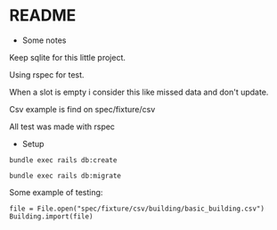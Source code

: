 # README

* Some notes

Keep sqlite for this little project.

Using rspec for test.

When a slot is empty i consider this like missed data and don't update.

Csv example is find on spec/fixture/csv

All test was made with rspec

* Setup

`bundle exec rails db:create`

`bundle exec rails db:migrate`

Some example of testing:

```
file = File.open("spec/fixture/csv/building/basic_building.csv")
Building.import(file)
```